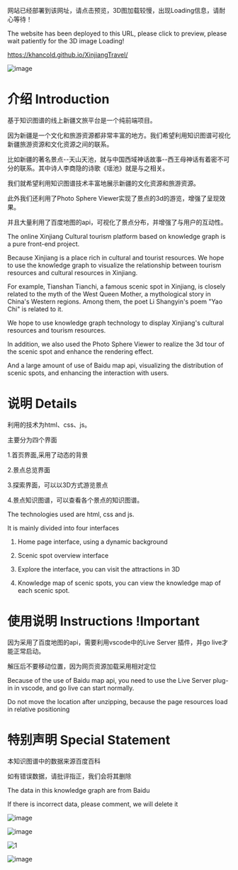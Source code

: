 网站已经部署到该网址，请点击预览，3D图加载较慢，出现Loading信息，请耐心等待！

The website has been deployed to this URL, please click to preview, please wait patiently for the 3D image Loading!

https://khancold.github.io/XinjiangTravel/


![image](https://github.com/KhanCold/XinjiangTravel/assets/119404710/04e1cec7-f20f-49b2-b38c-43925d23da55)

# 介绍 Introduction
基于知识图谱的线上新疆文旅平台是一个纯前端项目。

因为新疆是一个文化和旅游资源都非常丰富的地方。我们希望利用知识图谱可视化新疆旅游资源和文化资源之间的联系。

比如新疆的著名景点--天山天池，就与中国西域神话故事--西王母神话有着密不可分的联系。其中诗人李商隐的诗歌《瑶池》就是与之相关。

我们就希望利用知识图谱技术丰富地展示新疆的文化资源和旅游资源。

此外我们还利用了Photo Sphere Viewer实现了景点的3d的游览，增强了呈现效果。

并且大量利用了百度地图的api，可视化了景点分布，并增强了与用户的互动性。


The online Xinjiang Cultural tourism platform based on knowledge graph is a pure front-end project.

Because Xinjiang is a place rich in cultural and tourist resources. We hope to use the knowledge graph to visualize the relationship between tourism resources and cultural resources in Xinjiang.

For example, Tianshan Tianchi, a famous scenic spot in Xinjiang, is closely related to the myth of the West Queen Mother, a mythological story in China's Western regions. Among them, the poet Li Shangyin's poem "Yao Chi" is related to it.

We hope to use knowledge graph technology to display Xinjiang's cultural resources and tourism resources.

In addition, we also used the Photo Sphere Viewer to realize the 3d tour of the scenic spot and enhance the rendering effect.

And a large amount of use of Baidu map api, visualizing the distribution of scenic spots, and enhancing the interaction with users.

# 说明 Details

利用的技术为html、css、js。

主要分为四个界面

1.首页界面,采用了动态的背景

2.景点总览界面

3.探索界面，可以以3D方式游览景点

4.景点知识图谱，可以查看各个景点的知识图谱。

The technologies used are html, css and js.

It is mainly divided into four interfaces

1. Home page interface, using a dynamic background

2. Scenic spot overview interface

3. Explore the interface, you can visit the attractions in 3D

4. Knowledge map of scenic spots, you can view the knowledge map of each scenic spot.

# 使用说明 Instructions !Important
因为采用了百度地图的api，需要利用vscode中的Live Server 插件，并go live才能正常启动。

解压后不要移动位置，因为网页资源加载采用相对定位

Because of the use of Baidu map api, you need to use the Live Server plug-in in vscode, and go live can start normally.

Do not move the location after unzipping, because the page resources load in relative positioning

# 特别声明 Special Statement

本知识图谱中的数据来源百度百科

如有错误数据，请批评指正，我们会将其删除

The data in this knowledge graph are from Baidu

If there is incorrect data, please comment, we will delete it

![image](https://github.com/KhanCold/XinjiangTravel/assets/119404710/08d77589-8c22-4266-8aad-a6b21ec11ecf)

![image](https://github.com/KhanCold/XinjiangTravel/assets/119404710/8963a70a-ea21-41b2-bbe0-c5982d29ccf7)

![1](https://github.com/KhanCold/XinjiangTravel/assets/119404710/319e5dde-97a5-4a2f-a3dd-20289aef00df)

![image](https://github.com/KhanCold/XinjiangTravel/assets/119404710/760ac4a2-03a8-43a7-a90e-b1ad6eb6e746)





